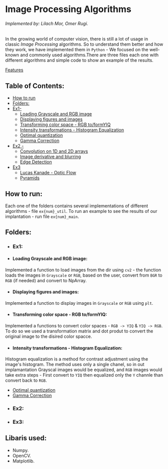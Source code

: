 # Image Processing Algorithms
###### *Implemented by: Lilach Mor, Omer Rugi.*

In the growing world of computer vision, there is still a lot of usage in classic *Image Processing* algorithms.
So to understand them better and how they work, we have implemented them in `Python` - We focused on the well-known and commonly used algorithms.There are three files each one with different algorithms and simple code to show an example of the results.


[Features](#features)
<a name="features"></a>

## Table of Contents:
* [How to run](#HowTo)
* [Folders:](#Folders)
 * [Ex1-](#Ex1)
   * [Loading Grayscale and RGB image](#ImageLoading)
   * [Displaying figures and images](#ImageDisplay)
   * [Transforming color space - RGB to/formYIQ](#RGB_YIQ)
   * [Intensity transformations - Histogram Equalization](#HistEq)
   * [Optimal quantization](#Quant)
   * [Gamma Correction](#Gamma)
 * [Ex2 -](#Ex2)
   * [Convolution on 1D and 2D arrays](#Conv)
   * [Image derivative and blurring](#DerevBlur)
   * [Edge Detection](#EdgeDetection)
 * [Ex3](#Ex3)
   * [Lucas Kanade - Optic Flow](#LK)
   * [Pyramids](#Pyr)



<a name = "HowTo"></a>
## How to run:
Each one of the folders contains several implementations of different algorithms - file `ex{num}_util`.
To run an example to see the results of our implantation - run file `ex{num}_main`.

<a name = "Folders"></a>
## Folders:
<a name = "Ex1"></a>
* ### Ex1:
<a name = "ImageLoading"></a>
  * #### Loading Grayscale and RGB image:
  Implemented a function to load images from the dir using `cv2` - the function loads the images in `Grayscale` or `RGB`, based on the user, convert from `BGR` to `RGB` (if needed) and convert to NpArray.
<a name = "ImageDisplay"></a>
  * #### Displaying figures and images:
  Implemented a function to display images in `Grayscale` or `RGB` using `plt`.
<a name = "RGB_YIQ"></a>
  * #### Transforming color space - RGB to/formYIQ:
  Implemented a functions to convert color spaces - `RGB -> YIQ` & `YIQ -> RGB`.
  To do so we used a transformation matrix and dot produt to convert the original image to the disired color spacce.
<a name = "HistEq"></a>
  * #### Intensity transformations - Histogram Equalization:
  Histogram equalization is a method for contrast adjustment using the image's histogram.
  The method uses only a single chanel, so in out implamantation Grayscal images would be equalized, and `RGB` images would take extra steps - First convert to `YIQ` then equalized only the `Y` channle than convert back to `RGB`.
  
  
   * [Optimal quantization](#Quant)
   * [Gamma Correction](#Gamma)
<a name = "Ex2"></a>
* ### Ex2:


<a name = "Ex3"></a>
* ### Ex3:

## Libaris used:
* Numpy.
* OpenCV.
* Matplotlib.
